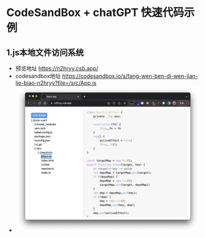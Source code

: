 # CodeSandBox + chatGPT 快速代码示例
## 1.js本地文件访问系统
- 预览地址 <https://n2hryy.csb.app/>
- codesandbox地址 <https://codesandbox.io/s/fang-wen-ben-di-wen-jian-lie-biao-n2hryy?file=/src/App.js>
- ![js本地文件访问系统](PreviewScreenshots.png)
